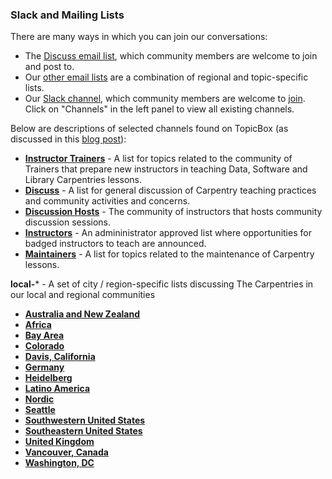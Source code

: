 ### Slack and Mailing Lists

There are many ways in which you can join our conversations:

- The [Discuss email list](http://carpentries.topicbox.com/groups/discuss), which community members are welcome to join and post to.
- Our [other email lists](https://carpentries.org/community/#mailing-lists) are a combination of regional and topic-specific lists.
- Our [Slack channel](https://swcarpentry.slack.com/), which community members are welcome to [join](https://swc-slack-invite.herokuapp.com/).  Click on "Channels" in the left panel to view all existing channels.

Below are descriptions of selected channels found on TopicBox (as discussed in this [blog post](https://carpentries.org/blog/2020/04/channels-to-join-topicbox/)):

- [**Instructor Trainers**](https://carpentries.topicbox.com/groups/trainers) - A list for topics related to the community of Trainers that prepare new instructors in teaching Data, Software and Library Carpentries lessons. 
- [**Discuss**](https://carpentries.topicbox.com/groups/discuss) - A list for general discussion of Carpentry teaching practices and community activities and concerns. 
- [**Discussion Hosts**](https://carpentries.topicbox.com/groups/discussion-hosts) - The community of instructors that hosts community discussion sessions. 
- [**Instructors**](https://carpentries.topicbox.com/groups/instructors) - An admininistrator approved list where opportunities for badged instructors to teach are announced. 
- [**Maintainers**](https://carpentries.topicbox.com/groups/maintainers) - A list for topics related to the maintenance of Carpentry lessons. 

**local-*** - A set of city / region-specific lists discussing The Carpentries in our local and regional communities 

- [**Australia and New Zealand**](https://carpentries.topicbox.com/groups/local-aunz)
- [**Africa**](https://carpentries.topicbox.com/groups/local-africa)
- [**Bay Area**](https://carpentries.topicbox.com/groups/local-africa)
- [**Colorado**](https://carpentries.topicbox.com/groups/local-colorado)
- [**Davis, California**](https://carpentries.topicbox.com/groups/local-davis)
- [**Germany**](https://carpentries.topicbox.com/groups/local-germany)
- [**Heidelberg**](https://carpentries.topicbox.com/groups/local-heidelberg)
- [**Latino America**](https://carpentries.topicbox.com/groups/local-latinoamerica)
- [**Nordic**](https://carpentries.topicbox.com/groups/local-nordic)
- [**Seattle**](https://carpentries.topicbox.com/groups/local-seattle)
- [**Southwestern United States**](https://carpentries.topicbox.com/groups/local-swusa)
- [**Southeastern United States**](https://carpentries.topicbox.com/groups/local-libcarpentry-southeast-u)
- [**United Kingdom**](https://carpentries.topicbox.com/groups/local-uk)
- [**Vancouver, Canada**](https://carpentries.topicbox.com/groups/local-vancouver)
- [**Washington, DC**](https://carpentries.topicbox.com/groups/local-dc)

